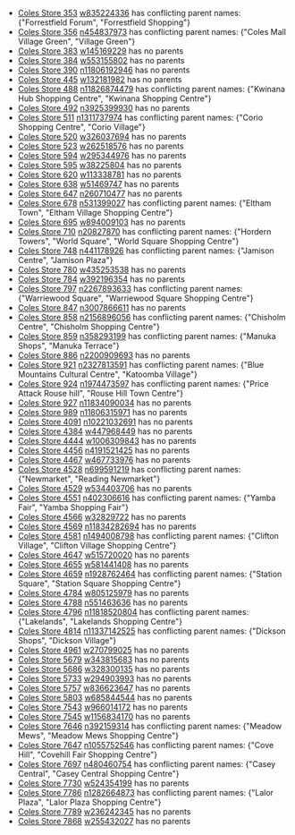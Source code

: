 - [Coles Store 353](https://www.coles.com.au/find-stores/coles/-/-353) [w835224336](https://www.openstreetmap.org/way/835224336) has conflicting parent names: {"Forrestfield Forum", "Forrestfield Shopping"}
- [Coles Store 356](https://www.coles.com.au/find-stores/coles/-/-356) [n454837973](https://www.openstreetmap.org/node/454837973) has conflicting parent names: {"Coles Mall Village Green", "Village Green"}
- [Coles Store 383](https://www.coles.com.au/find-stores/coles/-/-383) [w145169229](https://www.openstreetmap.org/way/145169229) has no parents
- [Coles Store 384](https://www.coles.com.au/find-stores/coles/-/-384) [w553155802](https://www.openstreetmap.org/way/553155802) has no parents
- [Coles Store 390](https://www.coles.com.au/find-stores/coles/-/-390) [n11806192946](https://www.openstreetmap.org/node/11806192946) has no parents
- [Coles Store 445](https://www.coles.com.au/find-stores/coles/-/-445) [w132181982](https://www.openstreetmap.org/way/132181982) has no parents
- [Coles Store 488](https://www.coles.com.au/find-stores/coles/-/-488) [n11826874479](https://www.openstreetmap.org/node/11826874479) has conflicting parent names: {"Kwinana Hub Shopping Centre", "Kwinana Shopping Centre"}
- [Coles Store 492](https://www.coles.com.au/find-stores/coles/-/-492) [n3925399930](https://www.openstreetmap.org/node/3925399930) has no parents
- [Coles Store 511](https://www.coles.com.au/find-stores/coles/-/-511) [n1311737974](https://www.openstreetmap.org/node/1311737974) has conflicting parent names: {"Corio Shopping Centre", "Corio Village"}
- [Coles Store 520](https://www.coles.com.au/find-stores/coles/-/-520) [w326037694](https://www.openstreetmap.org/way/326037694) has no parents
- [Coles Store 523](https://www.coles.com.au/find-stores/coles/-/-523) [w262518576](https://www.openstreetmap.org/way/262518576) has no parents
- [Coles Store 594](https://www.coles.com.au/find-stores/coles/-/-594) [w295344976](https://www.openstreetmap.org/way/295344976) has no parents
- [Coles Store 595](https://www.coles.com.au/find-stores/coles/-/-595) [w38225804](https://www.openstreetmap.org/way/38225804) has no parents
- [Coles Store 620](https://www.coles.com.au/find-stores/coles/-/-620) [w113338781](https://www.openstreetmap.org/way/113338781) has no parents
- [Coles Store 638](https://www.coles.com.au/find-stores/coles/-/-638) [w51469747](https://www.openstreetmap.org/way/51469747) has no parents
- [Coles Store 647](https://www.coles.com.au/find-stores/coles/-/-647) [n260710477](https://www.openstreetmap.org/node/260710477) has no parents
- [Coles Store 678](https://www.coles.com.au/find-stores/coles/-/-678) [n531399027](https://www.openstreetmap.org/node/531399027) has conflicting parent names: {"Eltham Town", "Eltham Village Shopping Centre"}
- [Coles Store 695](https://www.coles.com.au/find-stores/coles/-/-695) [w894009103](https://www.openstreetmap.org/way/894009103) has no parents
- [Coles Store 710](https://www.coles.com.au/find-stores/coles/-/-710) [n20827870](https://www.openstreetmap.org/node/20827870) has conflicting parent names: {"Hordern Towers", "World Square", "World Square Shopping Centre"}
- [Coles Store 748](https://www.coles.com.au/find-stores/coles/-/-748) [n441178926](https://www.openstreetmap.org/node/441178926) has conflicting parent names: {"Jamison Centre", "Jamison Plaza"}
- [Coles Store 780](https://www.coles.com.au/find-stores/coles/-/-780) [w435253538](https://www.openstreetmap.org/way/435253538) has no parents
- [Coles Store 784](https://www.coles.com.au/find-stores/coles/-/-784) [w392196354](https://www.openstreetmap.org/way/392196354) has no parents
- [Coles Store 797](https://www.coles.com.au/find-stores/coles/-/-797) [n2267893633](https://www.openstreetmap.org/node/2267893633) has conflicting parent names: {"Warriewood Square", "Warriewood Square Shopping Centre"}
- [Coles Store 847](https://www.coles.com.au/find-stores/coles/-/-847) [n3007866611](https://www.openstreetmap.org/node/3007866611) has no parents
- [Coles Store 858](https://www.coles.com.au/find-stores/coles/-/-858) [n2156896056](https://www.openstreetmap.org/node/2156896056) has conflicting parent names: {"Chisholm Centre", "Chisholm Shopping Centre"}
- [Coles Store 859](https://www.coles.com.au/find-stores/coles/-/-859) [n358293199](https://www.openstreetmap.org/node/358293199) has conflicting parent names: {"Manuka Shops", "Manuka Terrace"}
- [Coles Store 886](https://www.coles.com.au/find-stores/coles/-/-886) [n2200909693](https://www.openstreetmap.org/node/2200909693) has no parents
- [Coles Store 921](https://www.coles.com.au/find-stores/coles/-/-921) [n2327813591](https://www.openstreetmap.org/node/2327813591) has conflicting parent names: {"Blue Mountains Cultural Centre", "Katoomba Village"}
- [Coles Store 924](https://www.coles.com.au/find-stores/coles/-/-924) [n1974473597](https://www.openstreetmap.org/node/1974473597) has conflicting parent names: {"Price Attack Rouse hill", "Rouse Hill Town Centre"}
- [Coles Store 927](https://www.coles.com.au/find-stores/coles/-/-927) [n11834090034](https://www.openstreetmap.org/node/11834090034) has no parents
- [Coles Store 989](https://www.coles.com.au/find-stores/coles/-/-989) [n11806315971](https://www.openstreetmap.org/node/11806315971) has no parents
- [Coles Store 4091](https://www.coles.com.au/find-stores/coles/-/-4091) [n10221032691](https://www.openstreetmap.org/node/10221032691) has no parents
- [Coles Store 4384](https://www.coles.com.au/find-stores/coles/-/-4384) [w447968449](https://www.openstreetmap.org/way/447968449) has no parents
- [Coles Store 4444](https://www.coles.com.au/find-stores/coles/-/-4444) [w1006309843](https://www.openstreetmap.org/way/1006309843) has no parents
- [Coles Store 4456](https://www.coles.com.au/find-stores/coles/-/-4456) [n4191521425](https://www.openstreetmap.org/node/4191521425) has no parents
- [Coles Store 4467](https://www.coles.com.au/find-stores/coles/-/-4467) [w467733976](https://www.openstreetmap.org/way/467733976) has no parents
- [Coles Store 4528](https://www.coles.com.au/find-stores/coles/-/-4528) [n699591219](https://www.openstreetmap.org/node/699591219) has conflicting parent names: {"Newmarket", "Reading Newmarket"}
- [Coles Store 4529](https://www.coles.com.au/find-stores/coles/-/-4529) [w534403706](https://www.openstreetmap.org/way/534403706) has no parents
- [Coles Store 4551](https://www.coles.com.au/find-stores/coles/-/-4551) [n402306616](https://www.openstreetmap.org/node/402306616) has conflicting parent names: {"Yamba Fair", "Yamba Shopping Fair"}
- [Coles Store 4566](https://www.coles.com.au/find-stores/coles/-/-4566) [w32829722](https://www.openstreetmap.org/way/32829722) has no parents
- [Coles Store 4569](https://www.coles.com.au/find-stores/coles/-/-4569) [n11834282694](https://www.openstreetmap.org/node/11834282694) has no parents
- [Coles Store 4581](https://www.coles.com.au/find-stores/coles/-/-4581) [n1494008798](https://www.openstreetmap.org/node/1494008798) has conflicting parent names: {"Clifton Village", "Clifton Village Shopping Centre"}
- [Coles Store 4647](https://www.coles.com.au/find-stores/coles/-/-4647) [w515720020](https://www.openstreetmap.org/way/515720020) has no parents
- [Coles Store 4655](https://www.coles.com.au/find-stores/coles/-/-4655) [w581441408](https://www.openstreetmap.org/way/581441408) has no parents
- [Coles Store 4659](https://www.coles.com.au/find-stores/coles/-/-4659) [n1928762464](https://www.openstreetmap.org/node/1928762464) has conflicting parent names: {"Station Square", "Station Square Shopping Centre"}
- [Coles Store 4784](https://www.coles.com.au/find-stores/coles/-/-4784) [w805125979](https://www.openstreetmap.org/way/805125979) has no parents
- [Coles Store 4788](https://www.coles.com.au/find-stores/coles/-/-4788) [n551463636](https://www.openstreetmap.org/node/551463636) has no parents
- [Coles Store 4796](https://www.coles.com.au/find-stores/coles/-/-4796) [n11818520804](https://www.openstreetmap.org/node/11818520804) has conflicting parent names: {"Lakelands", "Lakelands Shopping Centre"}
- [Coles Store 4814](https://www.coles.com.au/find-stores/coles/-/-4814) [n11337142525](https://www.openstreetmap.org/node/11337142525) has conflicting parent names: {"Dickson Shops", "Dickson Village"}
- [Coles Store 4961](https://www.coles.com.au/find-stores/coles/-/-4961) [w270799025](https://www.openstreetmap.org/way/270799025) has no parents
- [Coles Store 5679](https://www.coles.com.au/find-stores/coles/-/-5679) [w343815683](https://www.openstreetmap.org/way/343815683) has no parents
- [Coles Store 5686](https://www.coles.com.au/find-stores/coles/-/-5686) [w328300135](https://www.openstreetmap.org/way/328300135) has no parents
- [Coles Store 5733](https://www.coles.com.au/find-stores/coles/-/-5733) [w294903993](https://www.openstreetmap.org/way/294903993) has no parents
- [Coles Store 5757](https://www.coles.com.au/find-stores/coles/-/-5757) [w836623647](https://www.openstreetmap.org/way/836623647) has no parents
- [Coles Store 5803](https://www.coles.com.au/find-stores/coles/-/-5803) [w685844544](https://www.openstreetmap.org/way/685844544) has no parents
- [Coles Store 7543](https://www.coles.com.au/find-stores/coles/-/-7543) [w966014172](https://www.openstreetmap.org/way/966014172) has no parents
- [Coles Store 7545](https://www.coles.com.au/find-stores/coles/-/-7545) [w1156834170](https://www.openstreetmap.org/way/1156834170) has no parents
- [Coles Store 7646](https://www.coles.com.au/find-stores/coles/-/-7646) [n392159314](https://www.openstreetmap.org/node/392159314) has conflicting parent names: {"Meadow Mews", "Meadow Mews Shopping Centre"}
- [Coles Store 7647](https://www.coles.com.au/find-stores/coles/-/-7647) [n1055752546](https://www.openstreetmap.org/node/1055752546) has conflicting parent names: {"Cove Hill", "Covehill Fair Shopping Centre"}
- [Coles Store 7697](https://www.coles.com.au/find-stores/coles/-/-7697) [n480460754](https://www.openstreetmap.org/node/480460754) has conflicting parent names: {"Casey Central", "Casey Central Shopping Centre"}
- [Coles Store 7730](https://www.coles.com.au/find-stores/coles/-/-7730) [w524354199](https://www.openstreetmap.org/way/524354199) has no parents
- [Coles Store 7786](https://www.coles.com.au/find-stores/coles/-/-7786) [n1282664873](https://www.openstreetmap.org/node/1282664873) has conflicting parent names: {"Lalor Plaza", "Lalor Plaza Shopping Centre"}
- [Coles Store 7789](https://www.coles.com.au/find-stores/coles/-/-7789) [w236242345](https://www.openstreetmap.org/way/236242345) has no parents
- [Coles Store 7868](https://www.coles.com.au/find-stores/coles/-/-7868) [w255432027](https://www.openstreetmap.org/way/255432027) has no parents
